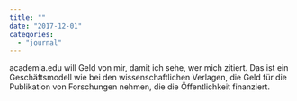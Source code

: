 ```yaml
---
title: ""
date: "2017-12-01"
categories: 
  - "journal"
---
```


academia.edu will Geld von mir, damit ich sehe, wer mich zitiert. Das ist ein Geschäftsmodell wie bei den wissenschaftlichen Verlagen, die Geld für die Publikation von Forschungen nehmen, die die Öffentlichkeit finanziert.
